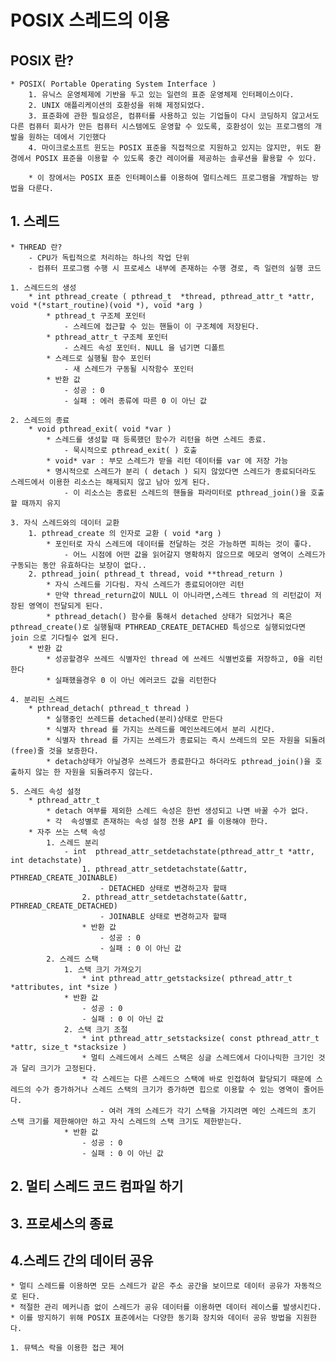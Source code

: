 # POSIX 스레드의 이용

## POSIX 란?
	* POSIX( Portable Operating System Interface ) 
		1. 유닉스 운영체제에 기반을 두고 있는 일련의 표준 운영체제 인터페이스이다.
		2. UNIX 애플리케이션의 호환성을 위해 제정되었다.
		3. 표준화에 관한 필요성은, 컴퓨터를 사용하고 있는 기업들이 다시 코딩하지 않고서도 다른 컴퓨터 회사가 만든 컴퓨터 시스템에도 운영할 수 있도록, 호환성이 있는 프로그램의 개발을 원하는 데에서 기인했다
		4. 마이크로소프트 윈도는 POSIX 표준을 직접적으로 지원하고 있지는 않지만, 위도 환경에서 POSIX 표준을 이용할 수 있도록 중간 레이어를 제공하는 솔루션을 활용할 수 있다.

		* 이 장에서는 POSIX 표준 인터페이스를 이용하여 멀티스레드 프로그램을 개발하는 방법을 다룬다.


## 1. 스레드
	* THREAD 란?
		- CPU가 독립적으로 처리하는 하나의 작업 단위
		- 컴퓨터 프로그램 수행 시 프로세스 내부에 존재하는 수행 경로, 즉 일련의 실행 코드

	1. 스레드드의 생성
		* int pthread_create ( pthread_t  *thread, pthread_attr_t *attr, void *(*start_routine)(void *), void *arg )
			* pthread_t 구조체 포인터
				- 스레드에 접근할 수 있는 핸들이 이 구조체에 저장된다.
			* pthread_attr_t 구조체 포인터
				- 스레드 속성 포인터. NULL 을 넘기면 디폴트
			* 스레드로 실행될 함수 포인터
				- 새 스레드가 구동될 시작함수 포인터
			* 반환 값
				- 성공 : 0
				- 실패 : 에러 종류에 따른 0 이 아닌 값

	2. 스레드의 종료
		* void pthread_exit( void *var )
			* 스레드를 생성할 때 등록했던 함수가 리턴을 하면 스레드 종료.
				- 묵시적으로 pthread_exit( ) 호출
			* void* var : 부모 스레드가 받을 리턴 데이터를 var 에 저장 가능
			* 명시적으로 스레드가 분리 ( detach ) 되지 않았다면 스레드가 종료되더라도 스레드에서 이용한 리소스는 해제되지 않고 남아 있게 된다.
				- 이 리소스는 종료된 스레드의 핸들을 파라미터로 pthread_join()을 호출할 때까지 유지

	3. 자식 스레드와의 데이터 교환
		1. pthread_create 의 인자로 교환 ( void *arg )
			* 포인터로 자식 스레드에 데이터를 전달하는 것은 가능하면 피하는 것이 좋다.
				- 어느 시점에 어떤 값을 읽어갈지 명확하지 않으므로 메모리 영역이 스레드가 구동되는 동안 유효하다는 보장이 없다..
		2. pthread_join( pthread_t thread, void **thread_return )
			* 자식 스레드를 기다림. 자식 스레드가 종료되어야만 리턴
			* 만약 thread_return값이 NULL 이 아니라면,스레드 thread 의 리턴값이 저장된 영역이 전달되게 된다.
			* pthread_detach() 함수를 통해서 detached 상태가 되었거나 혹은 pthread_create()로 실행될때 PTHREAD_CREATE_DETACHED 특성으로 실행되었다면 join 으로 기다릴수 없게 된다.
		* 반환 값
			* 성공할경우 쓰레드 식별자인 thread 에 쓰레드 식별번호를 저장하고, 0을 리턴한다
			* 실패했을경우 0 이 아닌 에러코드 값을 리턴한다
	
	4. 분리된 스레드
		* pthread_detach( pthread_t thread )
			* 실행중인 쓰레드를 detached(분리)상태로 만든다
			* 식별자 thread 를 가지는 쓰레드를 메인쓰레드에서 분리 시킨다.
			* 식별자 thread 를 가지는 쓰레드가 종료되는 즉시 쓰레드의 모든 자원을 되돌려(free)줄 것을 보증한다.
			* detach상태가 아닐경우 쓰레드가 종료한다고 하더라도 pthread_join()을 호출하지 않는 한 자원을 되돌려주지 않는다. 

	5. 스레드 속성 설정
		* pthread_attr_t
			* detach 여부를 제외한 스레드 속성은 한번 생성되고 나면 바꿀 수가 없다.
			* 각  속성별로 존재하는 속성 설정 전용 API 를 이용해야 한다.
		* 자주 쓰는 스택 속성
			1. 스레드 분리
				- int  pthread_attr_setdetachstate(pthread_attr_t *attr, int detachstate)
					1. pthread_attr_setdetachstate(&attr, PTHREAD_CREATE_JOINABLE)
						- DETACHED 상태로 변경하고자 할때
					2. pthread_attr_setdetachstate(&attr, PTHREAD_CREATE_DETACHED)
						- JOINABLE 상태로 변경하고자 할때 
					* 반환 값
						- 성공 : 0
						- 실패 : 0 이 아닌 값
			2. 스레드 스택
				1. 스택 크기 가져오기
					* int pthread_attr_getstacksize( pthread_attr_t *attributes, int *size )
				* 반환 값
					- 성공 : 0
					- 실패 : 0 이 아닌 값
				2. 스택 크기 조절
					* int pthread_attr_setstacksize( const pthread_attr_t *attr, size_t *stacksize )
					* 멀티 스레드에서 스레드 스택은 싱글 스레드에서 다이나믹한 크기인 것과 달리 크기가 고정된다.	
					* 각 스레드는 다른 스레드으 스택에 바로 인접하여 할당되기 때문에 스레드의 수가 증가하거나 스레드 스택의 크기가 증가하면 힙으로 이용할 수 있는 영역이 줄어든다.
						- 여러 개의 스레드가 각기 스택을 가지려면 메인 스레드의 초기 스택 크기를 제한해야만 하고 자식 스레드의 스택 크기도 제한받는다.
				* 반환 값
					- 성공 : 0
					- 실패 : 0 이 아닌 값

## 2. 멀티 스레드 코드 컴파일 하기

## 3. 프로세스의 종료

## 4.스레드 간의 데이터 공유
	 	 
	* 멀티 스레드를 이용하면 모든 스레드가 같은 주소 공간을 보이므로 데이터 공유가 자동적으로 된다.
	* 적절한 관리 메커니즘 없이 스레드가 공유 데이터를 이용하면 데이터 레이스를 발생시킨다.
	* 이를 방지하기 위해 POSIX 표준에서는 다양한 동기화 장치와 데이터 공유 방법을 지원한다.
	
	1. 뮤텍스 락을 이용한 접근 제어
	 

